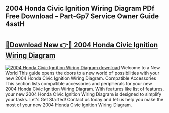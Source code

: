 ## 2004 Honda Civic Ignition Wiring Diagram PDf Free Download - Part-Gp7 Service Owner Guide 4sstH

# <h2><a href="http://dfjn4xs.blite.top/?on=2004+Honda+Civic+Ignition+Wiring+Diagram">🔗Download New 👉🔴 2004 Honda Civic Ignition Wiring Diagram</a></h2>

[![2004 Honda Civic Ignition Wiring Diagram download](https://i.imgur.com/lujVjoI.png)](http://dfjn4xs.blite.top/?on=2004+Honda+Civic+Ignition+Wiring+Diagram)
Welcome to a New World This guide opens the doors to a new world of possibilities with your new 2004 Honda Civic Ignition Wiring Diagram. Compatible Accessories This section lists compatible accessories and peripherals for your new 2004 Honda Civic Ignition Wiring Diagram. With features like list of features, your new 2004 Honda Civic Ignition Wiring Diagram is designed to simplify your tasks. Let's Get Started! Contact us today and let us help you make the most of your new 2004 Honda Civic Ignition Wiring Diagram.
